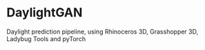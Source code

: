 # DaylightGAN
Daylight prediction pipeline, using Rhinoceros 3D, Grasshopper 3D, Ladybug Tools and pyTorch
